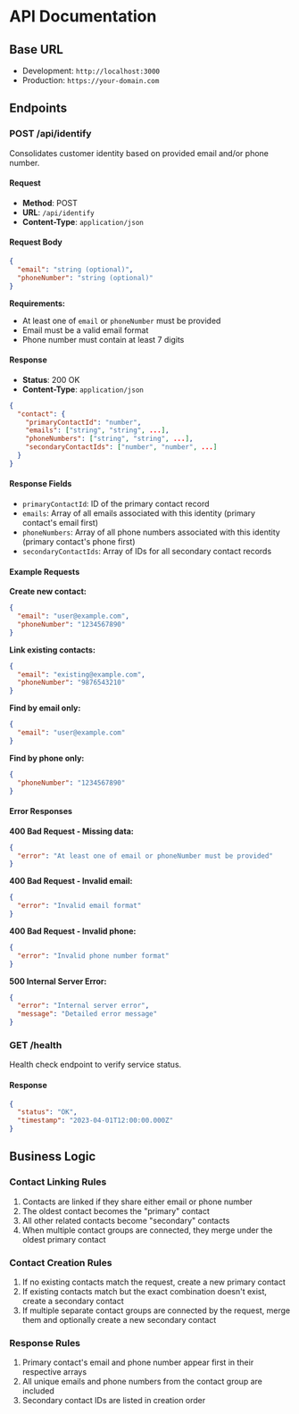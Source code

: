 # API Documentation

## Base URL
- Development: `http://localhost:3000`
- Production: `https://your-domain.com`

## Endpoints

### POST /api/identify

Consolidates customer identity based on provided email and/or phone number.

#### Request
- **Method**: POST
- **URL**: `/api/identify`
- **Content-Type**: `application/json`

#### Request Body
```json
{
  "email": "string (optional)",
  "phoneNumber": "string (optional)"
}
```

**Requirements:**
- At least one of `email` or `phoneNumber` must be provided
- Email must be a valid email format
- Phone number must contain at least 7 digits

#### Response
- **Status**: 200 OK
- **Content-Type**: `application/json`

```json
{
  "contact": {
    "primaryContactId": "number",
    "emails": ["string", "string", ...],
    "phoneNumbers": ["string", "string", ...],
    "secondaryContactIds": ["number", "number", ...]
  }
}
```

#### Response Fields
- `primaryContactId`: ID of the primary contact record
- `emails`: Array of all emails associated with this identity (primary contact's email first)
- `phoneNumbers`: Array of all phone numbers associated with this identity (primary contact's phone first)
- `secondaryContactIds`: Array of IDs for all secondary contact records

#### Example Requests

**Create new contact:**
```json
{
  "email": "user@example.com",
  "phoneNumber": "1234567890"
}
```

**Link existing contacts:**
```json
{
  "email": "existing@example.com",
  "phoneNumber": "9876543210"
}
```

**Find by email only:**
```json
{
  "email": "user@example.com"
}
```

**Find by phone only:**
```json
{
  "phoneNumber": "1234567890"
}
```

#### Error Responses

**400 Bad Request - Missing data:**
```json
{
  "error": "At least one of email or phoneNumber must be provided"
}
```

**400 Bad Request - Invalid email:**
```json
{
  "error": "Invalid email format"
}
```

**400 Bad Request - Invalid phone:**
```json
{
  "error": "Invalid phone number format"
}
```

**500 Internal Server Error:**
```json
{
  "error": "Internal server error",
  "message": "Detailed error message"
}
```

### GET /health

Health check endpoint to verify service status.

#### Response
```json
{
  "status": "OK",
  "timestamp": "2023-04-01T12:00:00.000Z"
}
```

## Business Logic

### Contact Linking Rules
1. Contacts are linked if they share either email or phone number
2. The oldest contact becomes the "primary" contact
3. All other related contacts become "secondary" contacts
4. When multiple contact groups are connected, they merge under the oldest primary contact

### Contact Creation Rules
1. If no existing contacts match the request, create a new primary contact
2. If existing contacts match but the exact combination doesn't exist, create a secondary contact
3. If multiple separate contact groups are connected by the request, merge them and optionally create a new secondary contact

### Response Rules
1. Primary contact's email and phone number appear first in their respective arrays
2. All unique emails and phone numbers from the contact group are included
3. Secondary contact IDs are listed in creation order
